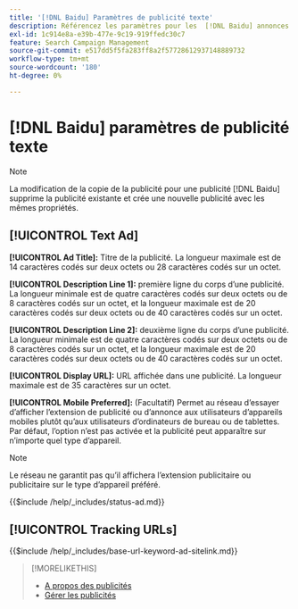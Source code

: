 ```yaml
---
title: '[!DNL Baidu] Paramètres de publicité texte'
description: Référencez les paramètres pour les  [!DNL Baidu] annonces textuelles.
exl-id: 1c914e8a-e39b-477e-9c19-919ffedc30c7
feature: Search Campaign Management
source-git-commit: e517dd5f5fa283ff8a2f57728612937148889732
workflow-type: tm+mt
source-wordcount: '180'
ht-degree: 0%

---
```


# [!DNL Baidu] paramètres de publicité texte

>[!NOTE]
>
>La modification de la copie de la publicité pour une publicité [!DNL Baidu] supprime la publicité existante et crée une nouvelle publicité avec les mêmes propriétés.

## [!UICONTROL Text Ad]

**[!UICONTROL Ad Title]:** Titre de la publicité. La longueur maximale est de 14 caractères codés sur deux octets ou 28 caractères codés sur un octet.

**[!UICONTROL Description Line 1]:** première ligne du corps d’une publicité. La longueur minimale est de quatre caractères codés sur deux octets ou de 8 caractères codés sur un octet, et la longueur maximale est de 20 caractères codés sur deux octets ou de 40 caractères codés sur un octet.

**[!UICONTROL Description Line 2]:** deuxième ligne du corps d’une publicité. La longueur minimale est de quatre caractères codés sur deux octets ou de 8 caractères codés sur un octet, et la longueur maximale est de 20 caractères codés sur deux octets ou de 40 caractères codés sur un octet.

**[!UICONTROL Display URL]:** URL affichée dans une publicité. La longueur maximale est de 35 caractères sur un octet.

**[!UICONTROL Mobile Preferred]:** (Facultatif) Permet au réseau d’essayer d’afficher l’extension de publicité ou d’annonce aux utilisateurs d’appareils mobiles plutôt qu’aux utilisateurs d’ordinateurs de bureau ou de tablettes. Par défaut, l’option n’est pas activée et la publicité peut apparaître sur n’importe quel type d’appareil.

>[!NOTE]
>
>Le réseau ne garantit pas qu’il affichera l’extension publicitaire ou publicitaire sur le type d’appareil préféré.

<!-- **[!UICONTROL Status]:** -->

{{$include /help/_includes/status-ad.md}}

## [!UICONTROL Tracking URLs]

<!-- **[!UICONTROL Base URl]:** -->

{{$include /help/_includes/base-url-keyword-ad-sitelink.md}}

>[!MORELIKETHIS]
>
>* [A propos des publicités](ad-about.md)
>* [Gérer les publicités](ad-manage.md)
